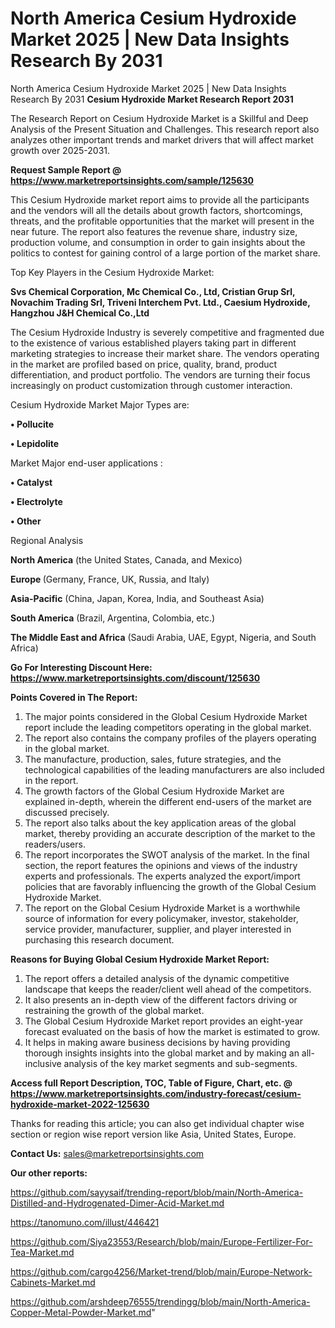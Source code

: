 # North America Cesium Hydroxide Market 2025 | New Data Insights Research By 2031
North America Cesium Hydroxide Market 2025 | New Data Insights Research By 2031
<strong>Cesium Hydroxide Market Research Report 2031</strong>

The Research Report on Cesium Hydroxide Market is a Skillful and Deep Analysis of the Present Situation and Challenges. This research report also analyzes other important trends and market drivers that will affect market growth over 2025-2031.

<strong>Request Sample Report @ <a href=https://www.marketreportsinsights.com/sample/125630>https://www.marketreportsinsights.com/sample/125630</a></strong>

This Cesium Hydroxide market report aims to provide all the participants and the vendors will all the details about growth factors, shortcomings, threats, and the profitable opportunities that the market will present in the near future. The report also features the revenue share, industry size, production volume, and consumption in order to gain insights about the politics to contest for gaining control of a large portion of the market share.

Top Key Players in the Cesium Hydroxide Market:

<strong>Svs Chemical Corporation, Mc Chemical Co., Ltd, Cristian Grup Srl, Novachim Trading Srl, Triveni Interchem Pvt. Ltd., Caesium Hydroxide, Hangzhou J&H Chemical Co.,Ltd</strong>

The Cesium Hydroxide Industry is severely competitive and fragmented due to the existence of various established players taking part in different marketing strategies to increase their market share. The vendors operating in the market are profiled based on price, quality, brand, product differentiation, and product portfolio. The vendors are turning their focus increasingly on product customization through customer interaction.

Cesium Hydroxide Market Major Types are:

<strong>• Pollucite

• Lepidolite</strong>

Market Major end-user applications :

<strong>• Catalyst

• Electrolyte

• Other</strong>

Regional Analysis

</u><strong><b>North America</b></strong> (the United States, Canada, and Mexico)

<strong><b>Europe </b></strong>(Germany, France, UK, Russia, and Italy)

<strong><b>Asia-Pacific</b></strong> (China, Japan, Korea, India, and Southeast Asia)

<strong><b>South America</b></strong> (Brazil, Argentina, Colombia, etc.)

<strong><b>The Middle East and Africa</b></strong> (Saudi Arabia, UAE, Egypt, Nigeria, and South Africa)

<strong>Go For Interesting Discount Here: <a href=https://www.marketreportsinsights.com/discount/125630>https://www.marketreportsinsights.com/discount/125630</a></strong>

<strong>Points Covered in The Report:</strong>
<ol>
  <li>The major points considered in the Global Cesium Hydroxide Market report include the leading competitors operating in the global market.</li>
  <li>The report also contains the company profiles of the players operating in the global market.</li>
  <li>The manufacture, production, sales, future strategies, and the technological capabilities of the leading manufacturers are also included in the report.</li>
  <li>The growth factors of the Global Cesium Hydroxide Market are explained in-depth, wherein the different end-users of the market are discussed precisely.</li>
  <li>The report also talks about the key application areas of the global market, thereby providing an accurate description of the market to the readers/users.</li>
  <li>The report incorporates the SWOT analysis of the market. In the final section, the report features the opinions and views of the industry experts and professionals. The experts analyzed the export/import policies that are favorably influencing the growth of the Global Cesium Hydroxide Market.</li>
  <li>The report on the Global Cesium Hydroxide Market is a worthwhile source of information for every policymaker, investor, stakeholder, service provider, manufacturer, supplier, and player interested in purchasing this research document.</li>
</ol>
<strong>Reasons for Buying Global Cesium Hydroxide Market Report:</strong>

<ol>
  <li>The report offers a detailed analysis of the dynamic competitive landscape that keeps the reader/client well ahead of the competitors.</li>
  <li>It also presents an in-depth view of the different factors driving or restraining the growth of the global market.</li>
  <li>The Global Cesium Hydroxide Market report provides an eight-year forecast evaluated on the basis of how the market is estimated to grow.</li>
  <li>It helps in making aware business decisions by having providing thorough insights insights into the global market and by making an all-inclusive analysis of the key market segments and sub-segments.</li>
</ol>
<strong>Access full Report Description, TOC, Table of Figure, Chart, etc. @ <a href=https://www.marketreportsinsights.com/industry-forecast/cesium-hydroxide-market-2022-125630>https://www.marketreportsinsights.com/industry-forecast/cesium-hydroxide-market-2022-125630</a></strong>


Thanks for reading this article; you can also get individual chapter wise section or region wise report version like Asia, United States, Europe.

<strong>Contact Us:</strong>
sales@marketreportsinsights.com

<strong>Our other reports:</strong>

<a href=https://github.com/sayysaif/trending-report/blob/main/North-America-Distilled-and-Hydrogenated-Dimer-Acid-Market.md>https://github.com/sayysaif/trending-report/blob/main/North-America-Distilled-and-Hydrogenated-Dimer-Acid-Market.md</a>

<a href=https://tanomuno.com/illust/446421>https://tanomuno.com/illust/446421</a>

<a href=https://github.com/Siya23553/Research/blob/main/Europe-Fertilizer-For-Tea-Market.md>https://github.com/Siya23553/Research/blob/main/Europe-Fertilizer-For-Tea-Market.md</a>

<a href=https://github.com/cargo4256/Market-trend/blob/main/Europe-Network-Cabinets-Market.md>https://github.com/cargo4256/Market-trend/blob/main/Europe-Network-Cabinets-Market.md</a>

<a href=https://github.com/arshdeep76555/trendingg/blob/main/North-America-Copper-Metal-Powder-Market.md>https://github.com/arshdeep76555/trendingg/blob/main/North-America-Copper-Metal-Powder-Market.md</a>"
